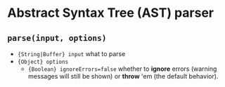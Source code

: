 # Abstract Syntax Tree (AST) parser


## `parse(input, options)`

- `{String|Buffer} input` what to parse
- `{Object} options`
   - `{Boolean} ignoreErrors=false` whether to **ignore** errors (warning messages will still be shown) or **throw** 'em (the default behavior).

